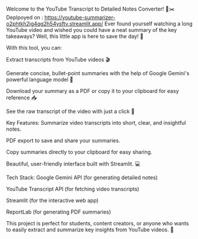 Welcome to the YouTube Transcript to Detailed Notes Converter! 📄✂️
Deplpoyed on : https://youtube-summarizer-o2phtkh2jg4qg2h54ysftv.streamlit.app/
Ever found yourself watching a long YouTube video and wished you could have a neat summary of the key takeaways? Well, this little app is here to save the day! 🌟

With this tool, you can:

Extract transcripts from YouTube videos 🎬

Generate concise, bullet-point summaries with the help of Google Gemini's powerful language model 🚀

Download your summary as a PDF or copy it to your clipboard for easy reference 📥

See the raw transcript of the video with just a click 📝

Key Features:
Summarize video transcripts into short, clear, and insightful notes.

PDF export to save and share your summaries.

Copy summaries directly to your clipboard for easy sharing.

Beautiful, user-friendly interface built with Streamlit. 💻

Tech Stack:
Google Gemini API (for generating detailed notes)

YouTube Transcript API (for fetching video transcripts)

Streamlit (for the interactive web app)

ReportLab (for generating PDF summaries)

This project is perfect for students, content creators, or anyone who wants to easily extract and summarize key insights from YouTube videos. 🌱
